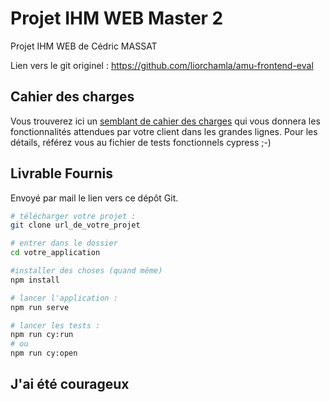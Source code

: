 # Projet IHM WEB Master 2

Projet IHM WEB de Cédric MASSAT 

Lien vers le git originel : https://github.com/liorchamla/amu-frontend-eval

## Cahier des charges

Vous trouverez ici un [semblant de cahier des charges](./CDC.md) qui vous donnera les fonctionnalités attendues par votre client dans les grandes lignes. Pour les détails, référez vous au fichier de tests fonctionnels cypress ;-)

## Livrable Fournis

Envoyé par mail le lien vers ce dépôt Git.

```bash
# télécharger votre projet :
git clone url_de_votre_projet

# entrer dans le dossier
cd votre_application

#installer des choses (quand même)
npm install

# lancer l'application :
npm run serve

# lancer les tests :
npm run cy:run
# ou
npm run cy:open
```

## J'ai été courageux
